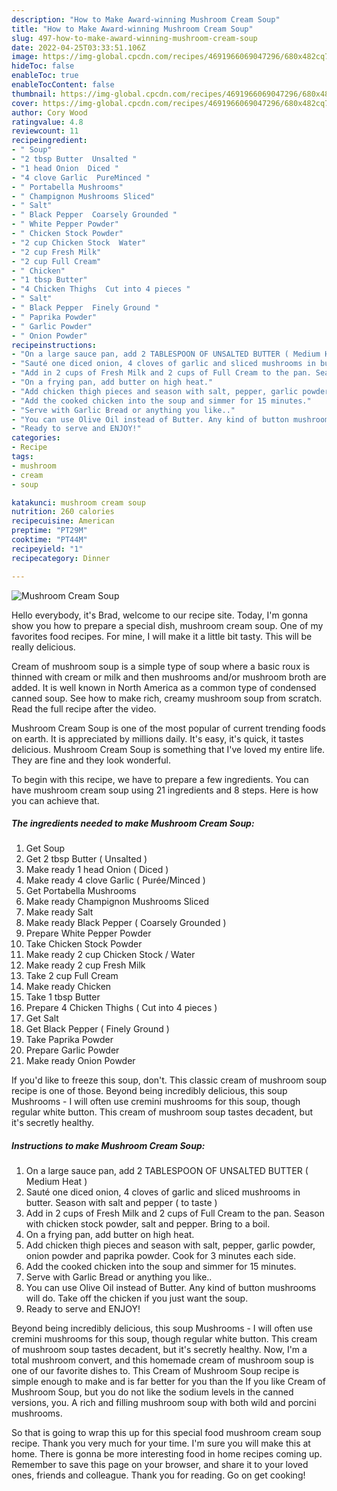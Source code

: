 ```yaml
---
description: "How to Make Award-winning Mushroom Cream Soup"
title: "How to Make Award-winning Mushroom Cream Soup"
slug: 497-how-to-make-award-winning-mushroom-cream-soup
date: 2022-04-25T03:33:51.106Z
image: https://img-global.cpcdn.com/recipes/4691966069047296/680x482cq70/mushroom-cream-soup-recipe-main-photo.jpg
hideToc: false
enableToc: true
enableTocContent: false
thumbnail: https://img-global.cpcdn.com/recipes/4691966069047296/680x482cq70/mushroom-cream-soup-recipe-main-photo.jpg
cover: https://img-global.cpcdn.com/recipes/4691966069047296/680x482cq70/mushroom-cream-soup-recipe-main-photo.jpg
author: Cory Wood
ratingvalue: 4.8
reviewcount: 11
recipeingredient:
- " Soup"
- "2 tbsp Butter  Unsalted "
- "1 head Onion  Diced "
- "4 clove Garlic  PureMinced "
- " Portabella Mushrooms"
- " Champignon Mushrooms Sliced"
- " Salt"
- " Black Pepper  Coarsely Grounded "
- " White Pepper Powder"
- " Chicken Stock Powder"
- "2 cup Chicken Stock  Water"
- "2 cup Fresh Milk"
- "2 cup Full Cream"
- " Chicken"
- "1 tbsp Butter"
- "4 Chicken Thighs  Cut into 4 pieces "
- " Salt"
- " Black Pepper  Finely Ground "
- " Paprika Powder"
- " Garlic Powder"
- " Onion Powder"
recipeinstructions:
- "On a large sauce pan, add 2 TABLESPOON OF UNSALTED BUTTER ( Medium Heat )"
- "Sauté one diced onion, 4 cloves of garlic and sliced mushrooms in butter. Season with salt and pepper ( to taste )"
- "Add in 2 cups of Fresh Milk and 2 cups of Full Cream to the pan. Season with chicken stock powder, salt and pepper. Bring to a boil."
- "On a frying pan, add butter on high heat."
- "Add chicken thigh pieces and season with salt, pepper, garlic powder, onion powder and paprika powder. Cook for 3 minutes each side."
- "Add the cooked chicken into the soup and simmer for 15 minutes."
- "Serve with Garlic Bread or anything you like.."
- "You can use Olive Oil instead of Butter. Any kind of button mushrooms will do. Take off the chicken if you just want the soup."
- "Ready to serve and ENJOY!"
categories:
- Recipe
tags:
- mushroom
- cream
- soup

katakunci: mushroom cream soup 
nutrition: 260 calories
recipecuisine: American
preptime: "PT29M"
cooktime: "PT44M"
recipeyield: "1"
recipecategory: Dinner

---
```



![Mushroom Cream Soup](https://img-global.cpcdn.com/recipes/4691966069047296/680x482cq70/mushroom-cream-soup-recipe-main-photo.jpg)

Hello everybody, it's Brad, welcome to our recipe site. Today, I'm gonna show you how to prepare a special dish, mushroom cream soup. One of my favorites food recipes. For mine, I will make it a little bit tasty. This will be really delicious.

Cream of mushroom soup is a simple type of soup where a basic roux is thinned with cream or milk and then mushrooms and/or mushroom broth are added. It is well known in North America as a common type of condensed canned soup. See how to make rich, creamy mushroom soup from scratch. Read the full recipe after the video.

Mushroom Cream Soup is one of the most popular of current trending foods on earth. It is appreciated by millions daily. It's easy, it's quick, it tastes delicious. Mushroom Cream Soup is something that I've loved my entire life. They are fine and they look wonderful.


To begin with this recipe, we have to prepare a few ingredients. You can have mushroom cream soup using 21 ingredients and 8 steps. Here is how you can achieve that.

<!--inarticleads1-->

##### The ingredients needed to make Mushroom Cream Soup:

1. Get  Soup
1. Get 2 tbsp Butter ( Unsalted )
1. Make ready 1 head Onion ( Diced )
1. Make ready 4 clove Garlic ( Purée/Minced )
1. Get  Portabella Mushrooms
1. Make ready  Champignon Mushrooms Sliced
1. Make ready  Salt
1. Make ready  Black Pepper ( Coarsely Grounded )
1. Prepare  White Pepper Powder
1. Take  Chicken Stock Powder
1. Make ready 2 cup Chicken Stock / Water
1. Make ready 2 cup Fresh Milk
1. Take 2 cup Full Cream
1. Make ready  Chicken
1. Take 1 tbsp Butter
1. Prepare 4 Chicken Thighs ( Cut into 4 pieces )
1. Get  Salt
1. Get  Black Pepper ( Finely Ground )
1. Take  Paprika Powder
1. Prepare  Garlic Powder
1. Make ready  Onion Powder


If you&#39;d like to freeze this soup, don&#39;t. This classic cream of mushroom soup recipe is one of those. Beyond being incredibly delicious, this soup Mushrooms - I will often use cremini mushrooms for this soup, though regular white button. This cream of mushroom soup tastes decadent, but it&#39;s secretly healthy. 

<!--inarticleads2-->

##### Instructions to make Mushroom Cream Soup:

1. On a large sauce pan, add 2 TABLESPOON OF UNSALTED BUTTER ( Medium Heat )
1. Sauté one diced onion, 4 cloves of garlic and sliced mushrooms in butter. Season with salt and pepper ( to taste )
1. Add in 2 cups of Fresh Milk and 2 cups of Full Cream to the pan. Season with chicken stock powder, salt and pepper. Bring to a boil.
1. On a frying pan, add butter on high heat.
1. Add chicken thigh pieces and season with salt, pepper, garlic powder, onion powder and paprika powder. Cook for 3 minutes each side.
1. Add the cooked chicken into the soup and simmer for 15 minutes.
1. Serve with Garlic Bread or anything you like..
1. You can use Olive Oil instead of Butter. Any kind of button mushrooms will do. Take off the chicken if you just want the soup.
1. Ready to serve and ENJOY!

Beyond being incredibly delicious, this soup Mushrooms - I will often use cremini mushrooms for this soup, though regular white button. This cream of mushroom soup tastes decadent, but it&#39;s secretly healthy. Now, I&#39;m a total mushroom convert, and this homemade cream of mushroom soup is one of our favorite dishes to. This Cream of Mushroom Soup recipe is simple enough to make and is far better for you than the If you like Cream of Mushroom Soup, but you do not like the sodium levels in the canned versions, you. A rich and filling mushroom soup with both wild and porcini mushrooms. 

So that is going to wrap this up for this special food mushroom cream soup recipe. Thank you very much for your time. I'm sure you will make this at home. There is gonna be more interesting food in home recipes coming up. Remember to save this page on your browser, and share it to your loved ones, friends and colleague. Thank you for reading. Go on get cooking!
